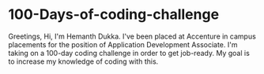 # 100-Days-of-coding-challenge
Greetings, Hi, I'm Hemanth Dukka. I've been placed at Accenture in campus placements for the position of Application Development Associate. I'm taking on a 100-day coding challenge in order to get job-ready. My goal is to increase my knowledge of coding with this.
